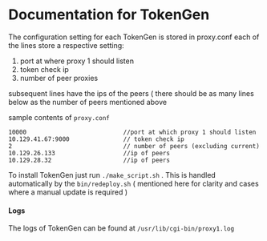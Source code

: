 # Documentation for TokenGen

The configuration setting for each TokenGen is stored in proxy.conf
each of the lines store a respective setting:

1. port at where proxy 1 should listen
2. token check ip
3. number of peer proxies

subsequent lines have the ips of the peers ( there should be as many lines
below as the number of peers mentioned above

sample contents of `proxy.conf`

    10000                           //port at which proxy 1 should listen
    10.129.41.67:9000               // token check ip
    2                               // number of peers (excluding current)
    10.129.26.133                   //ip of peers
    10.129.28.32                    //ip of peers


To install TokenGen just run `./make_script.sh` .
This is handled automatically by the `bin/redeploy.sh`
( mentioned here for clarity and cases where a manual update is required )


#### Logs

The logs of TokenGen can be found at ` /usr/lib/cgi-bin/proxy1.log `
